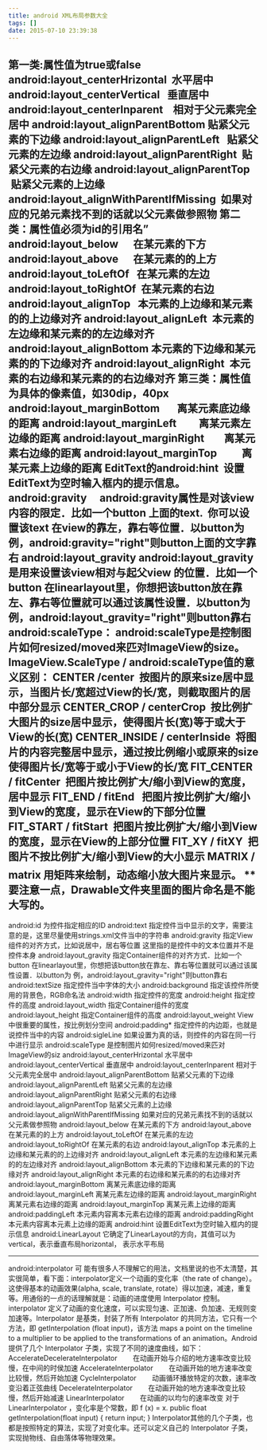 ```yaml
---
title: android XML布局参数大全
tags: []
date: 2015-07-10 23:39:38
---
```


第一类:属性值为true或false
android:layout_centerHrizontal &nbsp;水平居中
android:layout_centerVertical &nbsp; 垂直居中
android:layout_centerInparent &nbsp; &nbsp;相对于父元素完全居中
android:layout_alignParentBottom 贴紧父元素的下边缘
android:layout_alignParentLeft &nbsp; 贴紧父元素的左边缘
android:layout_alignParentRight &nbsp;贴紧父元素的右边缘
android:layout_alignParentTop &nbsp; &nbsp;贴紧父元素的上边缘
android:layout_alignWithParentIfMissing &nbsp;如果对应的兄弟元素找不到的话就以父元素做参照物
第二类：属性值必须为id的引用名”
android:layout_below &nbsp; &nbsp; &nbsp;在某元素的下方
android:layout_above &nbsp; &nbsp; &nbsp;在某元素的的上方
android:layout_toLeftOf &nbsp; 在某元素的左边
android:layout_toRightOf &nbsp;在某元素的右边
android:layout_alignTop &nbsp; 本元素的上边缘和某元素的的上边缘对齐
android:layout_alignLeft &nbsp;本元素的左边缘和某元素的的左边缘对齐
android:layout_alignBottom 本元素的下边缘和某元素的的下边缘对齐
android:layout_alignRight &nbsp;本元素的右边缘和某元素的的右边缘对齐
第三类：属性值为具体的像素值，如30dip，40px
android:layout_marginBottom &nbsp; &nbsp; &nbsp; 离某元素底边缘的距离
android:layout_marginLeft &nbsp; &nbsp; &nbsp; &nbsp; 离某元素左边缘的距离
android:layout_marginRight &nbsp; &nbsp; &nbsp; &nbsp;离某元素右边缘的距离
android:layout_marginTop &nbsp; &nbsp; &nbsp; &nbsp; &nbsp;离某元素上边缘的距离
EditText的android:hint &nbsp;设置EditText为空时输入框内的提示信息。
android:gravity　
android:gravity属性是对该view 内容的限定．比如一个button 上面的text. &nbsp;你可以设置该text 在view的靠左，靠右等位置．以button为例，android:gravity=&quot;right&quot;则button上面的文字靠右
android:layout_gravity
android:layout_gravity
 是用来设置该view相对与起父view 的位置．比如一个button 
在linearlayout里，你想把该button放在靠左、靠右等位置就可以通过该属性设置．以button为 
例，android:layout_gravity=&quot;right&quot;则button靠右
android:scaleType：
android:scaleType是控制图片如何resized/moved来匹对ImageView的size。ImageView.ScaleType / android:scaleType值的意义区别：
CENTER /center &nbsp;按图片的原来size居中显示，当图片长/宽超过View的长/宽，则截取图片的居中部分显示
CENTER_CROP / centerCrop &nbsp;按比例扩大图片的size居中显示，使得图片长(宽)等于或大于View的长(宽)
CENTER_INSIDE / centerInside &nbsp;将图片的内容完整居中显示，通过按比例缩小或原来的size使得图片长/宽等于或小于View的长/宽
FIT_CENTER / fitCenter &nbsp;把图片按比例扩大/缩小到View的宽度，居中显示
FIT_END / fitEnd &nbsp; 把图片按比例扩大/缩小到View的宽度，显示在View的下部分位置
FIT_START / fitStart &nbsp;把图片按比例扩大/缩小到View的宽度，显示在View的上部分位置
FIT_XY / fitXY &nbsp;把图片不按比例扩大/缩小到View的大小显示
MATRIX / matrix 用矩阵来绘制，动态缩小放大图片来显示。
** 要注意一点，Drawable文件夹里面的图片命名是不能大写的。
-------------------------------------------------------------------------------------------------------------------------------------------------------------
android:id
为控件指定相应的ID
android:text
指定控件当中显示的文字，需要注意的是，这里尽量使用strings.xml文件当中的字符串
android:gravity
指定View组件的对齐方式，比如说居中，居右等位置 这里指的是控件中的文本位置并不是控件本身
android:layout_gravity
指定Container组件的对齐方式．比如一个button 在linearlayout里，你想把该button放在靠左、靠右等位置就可以通过该属性设置．以button为 例，android:layout_gravity=&quot;right&quot;则button靠右
android:textSize
指定控件当中字体的大小
android:background
指定该控件所使用的背景色，RGB命名法
android:width
指定控件的宽度
android:height
指定控件的高度
android:layout_width
指定Container组件的宽度
android:layout_height
指定Container组件的高度
android:layout_weight
View中很重要的属性，按比例划分空间
android:padding*
指定控件的内边距，也就是说控件当中的内容
android:sigleLine
如果设置为真的话，则控件的内容在同一行中进行显示
android:scaleType
是控制图片如何resized/moved来匹对ImageView的siz
android:layout_centerHrizontal
水平居中
android:layout_centerVertical
垂直居中
android:layout_centerInparent
相对于父元素完全居中
android:layout_alignParentBottom
贴紧父元素的下边缘
android:layout_alignParentLeft
贴紧父元素的左边缘
android:layout_alignParentRight
贴紧父元素的右边缘
android:layout_alignParentTop
贴紧父元素的上边缘
android:layout_alignWithParentIfMissing
如果对应的兄弟元素找不到的话就以父元素做参照物
android:layout_below
在某元素的下方
android:layout_above
在某元素的的上方
android:layout_toLeftOf
在某元素的左边
android:layout_toRightOf
在某元素的右边
android:layout_alignTop
本元素的上边缘和某元素的的上边缘对齐
android:layout_alignLeft
本元素的左边缘和某元素的的左边缘对齐
android:layout_alignBottom
本元素的下边缘和某元素的的下边缘对齐
android:layout_alignRight
本元素的右边缘和某元素的的右边缘对齐
android:layout_marginBottom
离某元素底边缘的距离
android:layout_marginLeft
离某元素左边缘的距离
android:layout_marginRight
离某元素右边缘的距离
android:layout_marginTop
离某元素上边缘的距离
android:paddingLeft
本元素内容离本元素右边缘的距离
android:paddingRight
本元素内容离本元素上边缘的距离
android:hint
设置EditText为空时输入框内的提示信息
android:LinearLayout
它确定了LinearLayout的方向，其值可以为vertical，表示垂直布局horizontal， 表示水平布局

-----------------------------------------------------------------------------------------------------------------------------------------------------
android:interpolator
可
 能有很多人不理解它的用法，文档里说的也不太清楚，其实很简单，看下面：interpolator定义一个动画的变化率（the rate of 
change）。这使得基本的动画效果(alpha, scale, translate, 
rotate）得以加速，减速，重复等。用通俗的一点的话理解就是：动画的进度使用 Interpolator 控制。interpolator 
定义了动画的变化速度，可以实现匀速、正加速、负加速、无规则变加速等。Interpolator 是基类，封装了所有 Interpolator 
的共同方法，它只有一个方法，即 getInterpolation (float input)，该方法 maps a point on the 
timeline to a multiplier to be applied to the transformations of an 
animation。Android 提供了几个 Interpolator 子类，实现了不同的速度曲线，如下：
AccelerateDecelerateInterpolator &nbsp; &nbsp; &nbsp; &nbsp;在动画开始与介绍的地方速率改变比较慢，在中间的时侯加速
AccelerateInterpolator &nbsp; &nbsp; &nbsp; &nbsp;在动画开始的地方速率改变比较慢，然后开始加速
CycleInterpolator &nbsp; &nbsp; &nbsp; &nbsp;动画循环播放特定的次数，速率改变沿着正弦曲线
DecelerateInterpolator &nbsp; &nbsp; &nbsp; &nbsp;在动画开始的地方速率改变比较慢，然后开始减速
LinearInterpolator &nbsp; &nbsp; &nbsp; &nbsp;在动画的以均匀的速率改变
对于 LinearInterpolator ，变化率是个常数，即 f (x) = x.
public float getInterpolation(float input) {
return input;
}
Interpolator其他的几个子类，也都是按照特定的算法，实现了对变化率。还可以定义自己的 Interpolator 子类，实现抛物线、自由落体等物理效果。